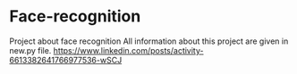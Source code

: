 # Face-recognition
Project about face recognition
All information about this project are given in new.py file. 
https://www.linkedin.com/posts/activity-6613382641766977536-wSCJ
